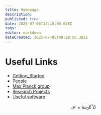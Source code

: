 ```yaml
---
title: Homepage
description: 
published: true
date: 2025-07-05T14:15:06.038Z
tags: 
editor: markdown
dateCreated: 2025-07-05T09:28:56.382Z
---
```


# Useful Links
- [Getting_Started](/Getting_Started)
- [People](/People)
- [Max Planck group](https://mpl.mpg.de/research-at-mpl/independent-research-groups/genes-research-group)
- [Research Projects](/Projects)
- [Useful software](/software)

$$
\mathcal H=\text{i}\omega_0 \hat b^\dagger \hat b
$$